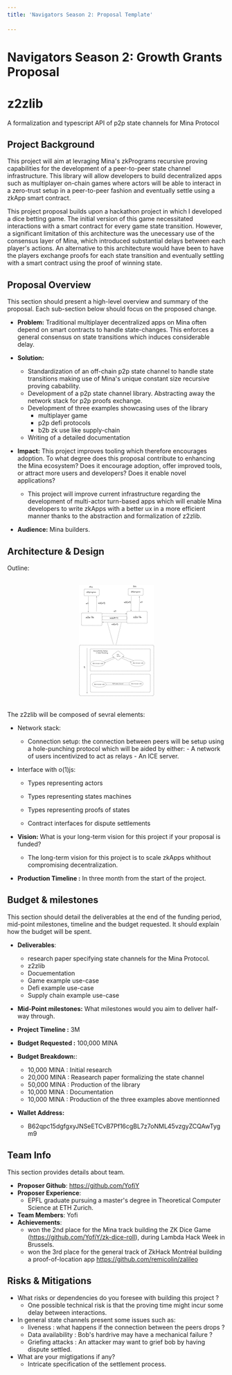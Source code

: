 ```yaml
---
title: 'Navigators Season 2: Proposal Template'

---
```


# Navigators Season 2: Growth Grants Proposal

# z2zlib
A formalization and typescript API of p2p state channels for Mina Protocol

## Project Background
This project will aim at levraging Mina's zkPrograms recursive proving capabilities for the development of a peer-to-peer state channel infrastructure. This library will allow developers to build decentralized apps such as multiplayer on-chain games where actors will be able to interact in a zero-trust setup in a peer-to-peer fashion and eventually settle using a zkApp smart contract.  

This project proposal builds upon a hackathon project in which I developed a dice betting game. The initial version of this game necessitated interactions with a smart contract for every game state transition. However, a significant limitation of this architecture was the unecessary use of the consensus layer of Mina, which introduced substantial delays between each player's actions. An alternative to this architecture would have been to have the players exchange proofs for each state transition and eventually settling with a smart contract using the proof of winning state.

## Proposal Overview
This section should present a high-level overview and summary of the proposal. Each sub-section below should focus on the proposed change. 

- **Problem:** Traditional multiplayer decentralized apps on Mina often depend on smart contracts to handle state-changes. This enforces a general consensus on state transitions which induces considerable delay.

- **Solution:** 
    - Standardization of an off-chain p2p state channel to handle state transitions making use of Mina's unique constant size recursive proving cabability.
    - Development of a p2p state channel library. Abstracting away the network stack for p2p proofs exchange.
    - Development of three examples showcasing uses of the library
        - multiplayer game 
        - p2p defi protocols
        - b2b zk use like supply-chain
    - Writing of a detailed documentation

- **Impact:** This project improves tooling which therefore encourages adoption. To what degree does this proposal contribute to enhancing the Mina ecosystem? Does it encourage adoption, offer improved tools, or attract more users and developers? Does it enable novel applications?
    - This project will improve current infrastructure regarding the development of multi-actor turn-based apps which will enable Mina developers to write zkApps with a better ux in a more efficient manner thanks to the abstraction and formalization of z2zlib.

- **Audience:** Mina builders.



## Architecture & Design
Outline:
<div align="center">
<br>
<img style="align: center" src="./z2z-Alice-Bob-architecture-diagram.png" height=256/>
</div>
<br>

The z2zlib will be composed of sevral elements:
- Network stack:
    - Connection setup: the connection between peers will be setup using a hole-punching protocol which will be aided by either:
            - A network of users incentivized to act as relays 
            - An ICE server.
- Interface with o(1)js:
    - Types representing actors
    - Types representing states machines 
    - Types representing proofs of states
    
    - Contract interfaces for dispute settlements

- **Vision:** What is your long-term vision for this project if your proposal is funded?
    - The long-term vision for this project is to scale zkApps whithout compromising decentralization.
    
- **Production Timeline :** In three month from the start of the project. 

##  Budget & milestones
This section should detail the deliverables at the end of the funding period, mid-point milestones, timeline and the budget requested. It should explain how the budget will be spent.

- **Deliverables**:
    - research paper specifying state channels for the Mina Protocol.
    - z2zlib
    - Docuementation
    - Game example use-case
    - Defi example use-case
    - Supply chain example use-case

- **Mid-Point milestones:** What milestones would you aim to deliver half-way through.
- **Project Timeline :** 3M
- **Budget Requested :** 100,000 MINA
- **Budget Breakdown:**:
    - 10,000 MINA : Initial research
    - 20,000 MINA : Reasearch paper formalizing the state channel
    - 50,000 MINA : Production of the library
    - 10,000 MINA : Documentation
    - 10,000 MINA : Production of the three examples above mentionned

- **Wallet Address:** 
    - B62qpc15dgfgxyJNSeETCvB7Pf16cgBL7z7oNML45vzgyZCQAwTygm9



## Team Info
This section provides details about team.

-  **Proposer Github**: https://github.com/YofiY
- **Proposer Experience**:
    - EPFL graduate pursuing a master's degree in Theoretical Computer Science at ETH Zurich.
-  **Team Members**: Yofi
-  **Achievements**: 
    - won the 2nd place for the Mina track building the ZK Dice Game (https://github.com/YofiY/zk-dice-roll), during Lambda Hack Week in Brussels.
    - won the 3rd place for the general track of ZkHack Montréal building a proof-of-location app https://github.com/remicolin/zalileo

## Risks & Mitigations
- What risks or dependencies do you foresee with building this project ?
    - One possible technical risk is that the proving time might incur some delay between interactions. 
- In general state channels present some issues such as:
    - liveness : what happens if the connection between the peers drops ? 
    - Data availability : Bob's hardrive may have a mechanical failure ?
    - Griefing attacks : An attacker may want to grief bob by having dispute settled.
- What are your migtigations if any?
    - Intricate specification of the settlement process.